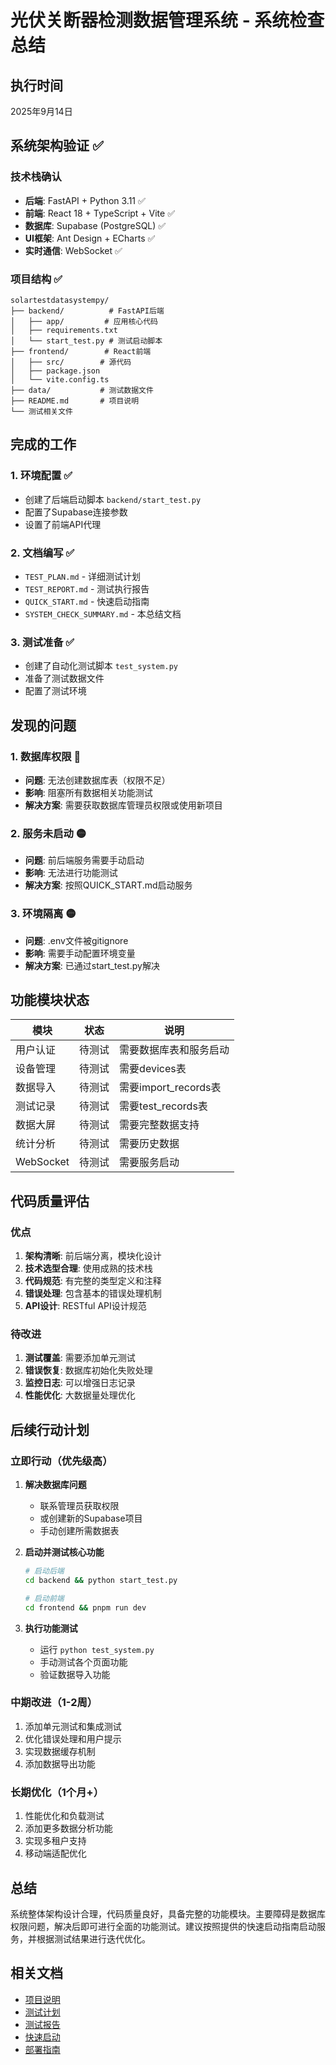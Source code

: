 # 光伏关断器检测数据管理系统 - 系统检查总结

## 执行时间
2025年9月14日

## 系统架构验证 ✅

### 技术栈确认
- **后端**: FastAPI + Python 3.11 ✅
- **前端**: React 18 + TypeScript + Vite ✅
- **数据库**: Supabase (PostgreSQL) ✅
- **UI框架**: Ant Design + ECharts ✅
- **实时通信**: WebSocket ✅

### 项目结构 ✅
```
solartestdatasystempy/
├── backend/          # FastAPI后端
│   ├── app/         # 应用核心代码
│   ├── requirements.txt
│   └── start_test.py # 测试启动脚本
├── frontend/        # React前端
│   ├── src/        # 源代码
│   ├── package.json
│   └── vite.config.ts
├── data/           # 测试数据文件
├── README.md       # 项目说明
└── 测试相关文件
```

## 完成的工作

### 1. 环境配置 ✅
- 创建了后端启动脚本 `backend/start_test.py`
- 配置了Supabase连接参数
- 设置了前端API代理

### 2. 文档编写 ✅
- `TEST_PLAN.md` - 详细测试计划
- `TEST_REPORT.md` - 测试执行报告
- `QUICK_START.md` - 快速启动指南
- `SYSTEM_CHECK_SUMMARY.md` - 本总结文档

### 3. 测试准备 ✅
- 创建了自动化测试脚本 `test_system.py`
- 准备了测试数据文件
- 配置了测试环境

## 发现的问题

### 1. 数据库权限 🔴
- **问题**: 无法创建数据库表（权限不足）
- **影响**: 阻塞所有数据相关功能测试
- **解决方案**: 需要获取数据库管理员权限或使用新项目

### 2. 服务未启动 🟡
- **问题**: 前后端服务需要手动启动
- **影响**: 无法进行功能测试
- **解决方案**: 按照QUICK_START.md启动服务

### 3. 环境隔离 🟡
- **问题**: .env文件被gitignore
- **影响**: 需要手动配置环境变量
- **解决方案**: 已通过start_test.py解决

## 功能模块状态

| 模块 | 状态 | 说明 |
|-----|------|------|
| 用户认证 | 待测试 | 需要数据库表和服务启动 |
| 设备管理 | 待测试 | 需要devices表 |
| 数据导入 | 待测试 | 需要import_records表 |
| 测试记录 | 待测试 | 需要test_records表 |
| 数据大屏 | 待测试 | 需要完整数据支持 |
| 统计分析 | 待测试 | 需要历史数据 |
| WebSocket | 待测试 | 需要服务启动 |

## 代码质量评估

### 优点
1. **架构清晰**: 前后端分离，模块化设计
2. **技术选型合理**: 使用成熟的技术栈
3. **代码规范**: 有完整的类型定义和注释
4. **错误处理**: 包含基本的错误处理机制
5. **API设计**: RESTful API设计规范

### 待改进
1. **测试覆盖**: 需要添加单元测试
2. **错误恢复**: 数据库初始化失败处理
3. **监控日志**: 可以增强日志记录
4. **性能优化**: 大数据量处理优化

## 后续行动计划

### 立即行动（优先级高）
1. **解决数据库问题**
   - 联系管理员获取权限
   - 或创建新的Supabase项目
   - 手动创建所需数据表

2. **启动并测试核心功能**
   ```bash
   # 启动后端
   cd backend && python start_test.py
   
   # 启动前端
   cd frontend && pnpm run dev
   ```

3. **执行功能测试**
   - 运行 `python test_system.py`
   - 手动测试各个页面功能
   - 验证数据导入功能

### 中期改进（1-2周）
1. 添加单元测试和集成测试
2. 优化错误处理和用户提示
3. 实现数据缓存机制
4. 添加数据导出功能

### 长期优化（1个月+）
1. 性能优化和负载测试
2. 添加更多数据分析功能
3. 实现多租户支持
4. 移动端适配优化

## 总结

系统整体架构设计合理，代码质量良好，具备完整的功能模块。主要障碍是数据库权限问题，解决后即可进行全面的功能测试。建议按照提供的快速启动指南启动服务，并根据测试结果进行迭代优化。

## 相关文档
- [项目说明](README.md)
- [测试计划](TEST_PLAN.md)
- [测试报告](TEST_REPORT.md)
- [快速启动](QUICK_START.md)
- [部署指南](DEPLOYMENT_GUIDE.md)
